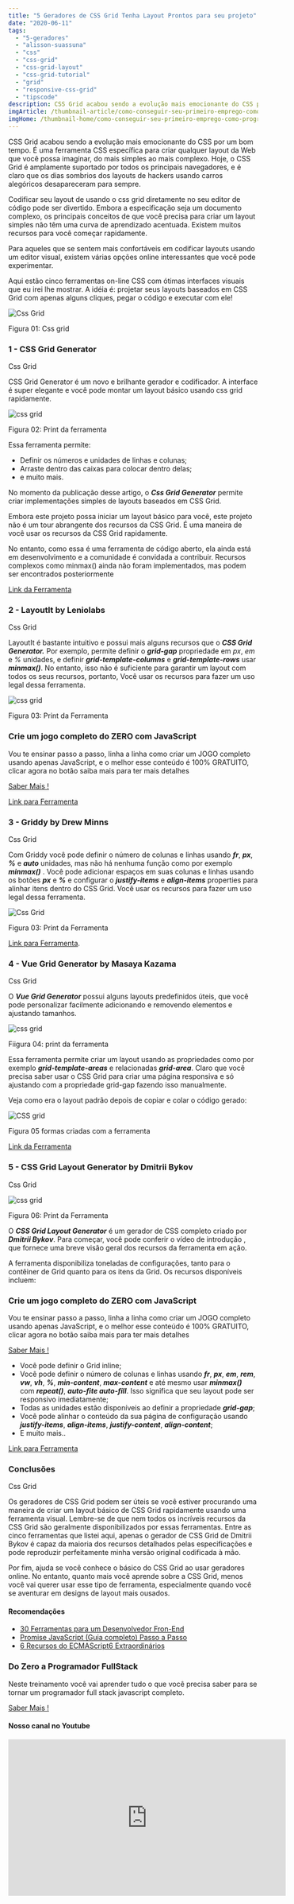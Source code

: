 ```yaml
---
title: "5 Geradores de CSS Grid Tenha Layout Prontos para seu projeto"
date: "2020-06-11"
tags: 
  - "5-geradores"
  - "alisson-suassuna"
  - "css"
  - "css-grid"
  - "css-grid-layout"
  - "css-grid-tutorial"
  - "grid"
  - "responsive-css-grid"
  - "tipscode"
description: CSS Grid acabou sendo a evolução mais emocionante do CSS por um bom tempo. É uma ferramenta CSS específica para criar qualquer layout da Web que você possa imaginar, do mais simples ao mais complexo. Hoje, o CSS Grid é amplamente suportado por todos os principais navegadores, e é claro que os dias sombrios dos layouts de hackers usando carros alegóricos desapareceram para sempre.
imgArticle: /thumbnail-article/como-conseguir-seu-primeiro-emprego-como-programador.png
imgHome: /thumbnail-home/como-conseguir-seu-primeiro-emprego-como-programador.png
---
```


CSS Grid acabou sendo a evolução mais emocionante do CSS por um bom tempo. É uma ferramenta CSS específica para criar qualquer layout da Web que você possa imaginar, do mais simples ao mais complexo. Hoje, o CSS Grid é amplamente suportado por todos os principais navegadores, e é claro que os dias sombrios dos layouts de hackers usando carros alegóricos desapareceram para sempre.

Codificar seu layout de usando o css grid diretamente no seu editor de código pode ser divertido. Embora a especificação seja um documento complexo, os principais conceitos de que você precisa para criar um layout simples não têm uma curva de aprendizado acentuada. Existem muitos recursos para você começar rapidamente.

Para aqueles que se sentem mais confortáveis ​​em codificar layouts usando um editor visual, existem várias opções online interessantes que você pode experimentar.

Aqui estão cinco ferramentas on-line CSS com ótimas interfaces visuais que eu irei lhe mostrar. A idéia é: projetar seus layouts baseados em CSS Grid com apenas alguns cliques, pegar o código e executar com ele!

![Css Grid](/uploads/2020/06/Css-grid.png)

Figura 01: Css grid

### 1 - CSS Grid Generator

Css Grid

CSS Grid Generator é um novo e brilhante gerador e codificador. A interface é super elegante e você pode montar um layout básico usando css grid rapidamente.

![css grid](/uploads/2020/06/CSS-Grid-Generator-1024x487.png)

Figura 02: Print da ferramenta

Essa ferramenta permite:

- Definir os números e unidades de linhas e colunas;
- Arraste dentro das caixas para colocar <divs> dentro delas;
- e muito mais.

No momento da publicação desse artigo, o **_Css Grid Generator_** permite criar implementações simples de layouts baseados em CSS Grid.

Embora este projeto possa iniciar um layout básico para você, este projeto não é um tour abrangente dos recursos da CSS Grid. É uma maneira de você usar os recursos da CSS Grid rapidamente.

No entanto, como essa é uma ferramenta de código aberto, ela ainda está em desenvolvimento e a comunidade é convidada a contribuir. Recursos complexos como minmax() ainda não foram implementados, mas podem ser encontrados posteriormente

[Link da Ferramenta](https://cssgrid-generator.netlify.app/)

### 2 - LayoutIt by Leniolabs

Css Grid

LayoutIt é bastante intuitivo e possui mais alguns recursos que o **_CSS Grid Generator._** Por exemplo, permite definir o **_grid-gap_** propriedade em _px_, _em_ e _%_ unidades, e definir **_grid-template-columns_** e **_grid-template-rows_** usar **_minmax()_**. No entanto, isso não é suficiente para garantir um layout com todos os seus recursos, portanto, Você usar os recursos para fazer um uso legal dessa ferramenta.

![css grid](/uploads/2020/06/Layotit-1024x536.png)

Figura 03: Print da Ferramenta

### Crie um jogo completo do ZERO com JavaScript

Vou te ensinar passo a passo, linha a linha como criar um JOGO completo usando apenas JavaScript, e o melhor esse conteúdo é 100% GRATUITO, clicar agora no botão saiba mais para ter mais detalhes

[Saber Mais !](/mini-curso-construindo-seu-jogo-em-javascript/)

[Link para Ferramenta](https://grid.layoutit.com/)

### 3 - Griddy by Drew Minns

Css Grid

Com Griddy você pode definir o número de colunas e linhas usando **_fr_**, **_px_**, **_%_** e **_auto_** unidades, mas não há nenhuma função como por exemplo **_minmax()_** . Você pode adicionar espaços em suas colunas e linhas usando os botões **_px_** e **_%_** e configurar o **_justify-items_** e **_align-items_** properties para alinhar itens dentro do CSS Grid. Você usar os recursos para fazer um uso legal dessa ferramenta.

![Css Grid](/uploads/2020/06/Griddy-1024x524.png)

Figura 03: Print da Ferramenta

[Link para Ferramenta](https://griddy.io/).

### 4 - Vue Grid Generator by Masaya Kazama

Css Grid

O **_Vue Grid Generator_** possui alguns layouts predefinidos úteis, que você pode personalizar facilmente adicionando e removendo elementos e ajustando tamanhos.

![css grid](/uploads/2020/06/Vue-grid-Genertor-1024x539.png)

Fiigura 04: print da ferramenta

Essa ferramenta permite criar um layout usando as propriedades como por exemplo **_grid-template-areas_** e relacionadas **_grid-area_**. Claro que você precisa saber usar o CSS Grid para criar uma página responsiva e só ajustando com a propriedade grid-gap fazendo isso manualmente.

Veja como era o layout padrão depois de copiar e colar o código gerado:

![CSS grid](/uploads/2020/06/css-grid-layout-pre-pronto.png)

Figura 05 formas criadas com a ferramenta

[Link da Ferramenta](https://vue-grid-generator.netlify.com/)

### 5 - CSS Grid Layout Generator by Dmitrii Bykov

Css Grid

![css grid](/uploads/2020/06/CSS-grid-dmitril-1-1024x433.png)

Figura 06: Print da Ferramenta

O **_CSS Grid Layout Generator_** é um gerador de CSS completo criado por **_Dmitrii Bykov_**. Para começar, você pode conferir o vídeo de introdução , que fornece uma breve visão geral dos recursos da ferramenta em ação.

A ferramenta disponibiliza toneladas de configurações, tanto para o contêiner de Grid quanto para os itens da Grid. Os recursos disponíveis incluem:

### Crie um jogo completo do ZERO com JavaScript

Vou te ensinar passo a passo, linha a linha como criar um JOGO completo usando apenas JavaScript, e o melhor esse conteúdo é 100% GRATUITO, clicar agora no botão saiba mais para ter mais detalhes

[Saber Mais !](/mini-curso-construindo-seu-jogo-em-javascript/)

- Você pode definir o Grid inline;
- Você pode definir o número de colunas e linhas usando **_fr_**, **_px_**, **_em_**, **_rem_**, **_vw_**, **_vh_**, **_%_**, **_min-content_**, **_max-content_** e até mesmo usar **_minmax()_** com **_repeat()_**, **_auto-fite auto-fill_**. Isso significa que seu layout pode ser responsivo imediatamente;
- Todas as unidades estão disponíveis ao definir a propriedade **_grid-gap_**;
- Você pode alinhar o conteúdo da sua página de configuração usando **_justify-items_**, **_align-items_**, **_justify-content_**, **_align-content_**;
- E muito mais..

[Link para Ferramenta](https://css-grid-layout-generator.pw/)

### Conclusões

Css Grid

Os geradores de CSS Grid podem ser úteis se você estiver procurando uma maneira de criar um layout básico de CSS Grid rapidamente usando uma ferramenta visual. Lembre-se de que nem todos os incríveis recursos da CSS Grid são geralmente disponibilizados por essas ferramentas. Entre as cinco ferramentas que listei aqui, apenas o gerador de CSS Grid de Dmitrii Bykov é capaz da maioria dos recursos detalhados pelas especificações e pode reproduzir perfeitamente minha versão original codificada à mão.

Por fim, ajuda se você conhece o básico do CSS Grid ao usar geradores online. No entanto, quanto mais você aprende sobre a CSS Grid, menos você vai querer usar esse tipo de ferramenta, especialmente quando você se aventurar em designs de layout mais ousados.

#### Recomendações

- [30 Ferramentas para um Desenvolvedor Fron-End](/30-ferramentas-para-um-desenvolvedor-front-end/)
- [Promise JavaScript (Guia completo) Passo a Passo](/promise-javascript-guia-completo/)
- [6 Recursos do ECMAScript6 Extraordinários](/6-recursos-do-ecmascript6/)

### Do Zero a Programador FullStack

Neste treinamento você vai aprender tudo o que você precisa saber para se tornar um programador full stack javascript completo.

[Saber Mais !](/programador-fullstack-8-semanas)

#### Nosso canal no Youtube

<iframe width="560" height="315" src="https://www.youtube.com/embed/IR9azXeWs2s" frameborder="0" allow="accelerometer; autoplay; encrypted-media; gyroscope; picture-in-picture" allowfullscreen></iframe>
